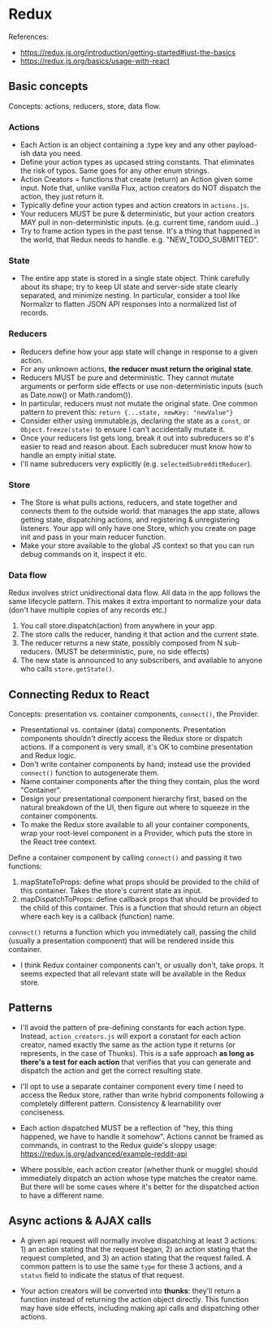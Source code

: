 # Redux

References:

  * https://redux.js.org/introduction/getting-started#just-the-basics
  * https://redux.js.org/basics/usage-with-react


## Basic concepts

Concepts: actions, reducers, store, data flow.

### Actions

  * Each Action is an object containing a :type key and any other payload-ish data you need.
  * Define your action types as upcased string constants. That eliminates the risk of typos. Same goes for any other enum strings.
  * Action Creators = functions that create (return) an Action given some input. Note that, unlike vanilla Flux, action creators do NOT dispatch the action, they just return it.
  * Typically define your action types and action creators in `actions.js`.
  * Your reducers MUST be pure & deterministic, but your action creators MAY pull in non-deterministic inputs. (e.g. current time, random uuid...)
  * Try to frame action types in the past tense. It's a thing that happened in the world, that Redux needs to handle. e.g. "NEW_TODO_SUBMITTED".

### State

  * The entire app state is stored in a single state object. Think carefully about its shape; try to keep UI state and server-side state clearly separated, and minimize nesting. In particular, consider a tool like Normalizr to flatten JSON API responses into a normalized list of records.

### Reducers

  * Reducers define how your app state will change in response to a given action.
  * For any unknown actions, **the reducer must return the original state**.
  * Reducers MUST be pure and deterministic. They cannot mutate arguments or perform side effects or use non-deterministic inputs (such as Date.now() or Math.random()).
  * In particular, reducers must not mutate the original state. One common pattern to prevent this: `return {...state, newKey: "newValue"}`
  * Consider either using immutable.js, declaring the state as a `const`, or `Object.freeze(state)` to ensure I can't accidentally mutate it.
  * Once your reducers list gets long, break it out into subreducers so it's easier to read and reason about. Each subreducer must know how to handle an empty initial state.
  * I'll name subreducers very explicitly (e.g. `selectedSubredditReducer`).

### Store

  * The Store is what pulls actions, reducers, and state together and connects them to the outside world: that manages the app state, allows getting state, dispatching actions, and registering & unregistering listeners. Your app will only have one Store, which you create on page init and pass in your main reducer function.
  * Make your store available to the global JS context so that you can run debug commands on it, inspect it etc.

### Data flow

Redux involves strict unidirectional data flow. All data in the app follows the same lifecycle pattern. This makes it extra important to normalize your data (don't have multiple copies of any records etc.)

  1. You call store.dispatch(action) from anywhere in your app.
  2. The store calls the reducer, handing it that action and the current state.
  3. The reducer returns a new state, possibly composed from N sub-reducers. (MUST be deterministic, pure, no side effects)
  4. The new state is announced to any subscribers, and available to anyone who calls `store.getState()`.


## Connecting Redux to React

Concepts: presentation vs. container components, `connect()`, the Provider.

  * Presentational vs. container (data) components. Presentation components shouldn't directly access the Redux store or dispatch actions. If a component is very small, it's OK to combine presentation and Redux logic.
  * Don't write container components by hand; instead use the provided `connect()` function to autogenerate them.
  * Name container components after the thing they contain, plus the word "Container".
  * Design your presentational component hierarchy first, based on the natural breakdown of the UI, then figure out where to squeeze in the container components.
  * To make the Redux store available to all your container components, wrap your root-level component in a Provider, which puts the store in the React tree context.

Define a container component by calling `connect()` and passing it two functions:

  1. mapStateToProps: define what props should be provided to the child of this container. Takes the store's current state as input.
  2. mapDispatchToProps: define callback props that should be provided to the child of this container. This is a function that should return an object where each key is a callback (function) name.

`connect()` returns a function which you immediately call, passing the child (usually a presentation component) that will be rendered inside this container.

  * I think Redux container components can't, or usually don't, take props. It seems expected that all relevant state will be available in the Redux store.


## Patterns

  * I'll avoid the pattern of pre-defining constants for each action type. Instead, `action_creators.js` will export a constant for each action creator, named exactly the same as the action type it returns (or represents, in the case of Thunks). This is a safe approach **as long as there's a test for each action** that verifies that you can generate and dispatch the action and get the correct resulting state.

  * I'll opt to use a separate container component every time I need to access the Redux store, rather than write hybrid components following a completely different pattern. Consistency & learnability over conciseness.

  * Each action dispatched MUST be a reflection of "hey, this thing happened, we have to handle it somehow". Actions cannot be framed as commands, in contrast to the Redux guide's sloppy usage: https://redux.js.org/advanced/example-reddit-api

  * Where possible, each action creator (whether thunk or muggle) should immediately dispatch an action whose type matches the creator name. But there will be some cases where it's better for the dispatched action to have a different name.


## Async actions & AJAX calls

  * A given api request will normally involve dispatching at least 3 actions: 1) an action stating that the request began, 2) an action stating that the request completed, and 3) an action stating that the request failed. A common pattern is to use the same `type` for these 3 actions, and a `status` field to indicate the status of that request.

  * Your action creators will be converted into **thunks**: they'll return a function instead of returning the action object directly. This function may have side effects, including making api calls and dispatching other actions.
